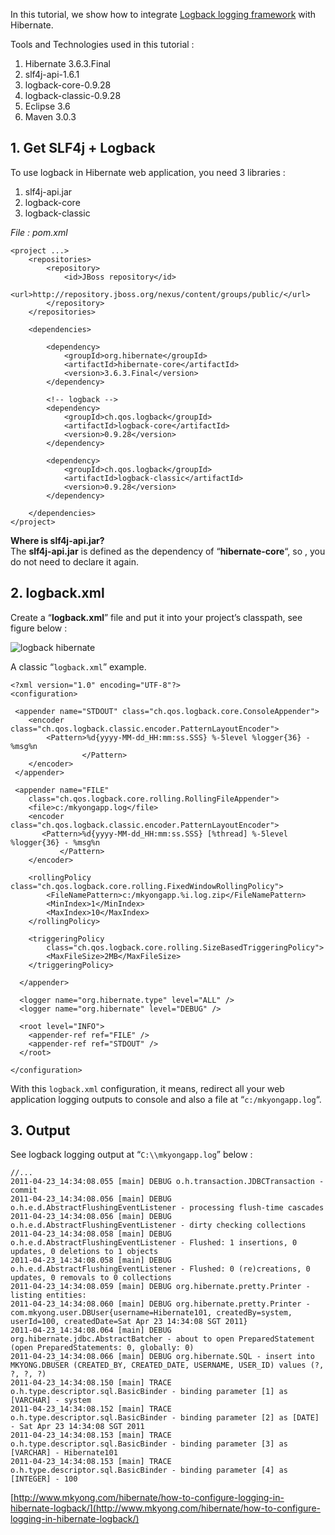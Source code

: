 In this tutorial, we show how to integrate [Logback logging framework](http://logback.qos.ch/) with Hibernate.

Tools and Technologies used in this tutorial :

1.  Hibernate 3.6.3.Final
2.  slf4j-api-1.6.1
3.  logback-core-0.9.28
4.  logback-classic-0.9.28
5.  Eclipse 3.6
6.  Maven 3.0.3

## 1\. Get SLF4j + Logback

To use logback in Hibernate web application, you need 3 libraries :

1.  slf4j-api.jar
2.  logback-core
3.  logback-classic

_File : pom.xml_

    <project ...>
    	<repositories>
    		<repository>
    			<id>JBoss repository</id>
    			<url>http://repository.jboss.org/nexus/content/groups/public/</url>
    		</repository>
    	</repositories>

    	<dependencies>

    		<dependency>
    			<groupId>org.hibernate</groupId>
    			<artifactId>hibernate-core</artifactId>
    			<version>3.6.3.Final</version>
    		</dependency>

    		<!-- logback -->
    		<dependency>
    			<groupId>ch.qos.logback</groupId>
    			<artifactId>logback-core</artifactId>
    			<version>0.9.28</version>
    		</dependency>

    		<dependency>
    			<groupId>ch.qos.logback</groupId>
    			<artifactId>logback-classic</artifactId>
    			<version>0.9.28</version>
    		</dependency>

    	</dependencies>
    </project>

**Where is slf4j-api.jar?**  
The **slf4j-api.jar** is defined as the dependency of “**hibernate-core**“, so , you do not need to declare it again.

## 2\. logback.xml

Create a “**logback.xml**” file and put it into your project’s classpath, see figure below :

![logback hibernate](http://www.mkyong.com/wp-content/uploads/2011/04/configure-logback-hibernate.png)

A classic “`logback.xml`” example.

    <?xml version="1.0" encoding="UTF-8"?>
    <configuration>

     <appender name="STDOUT" class="ch.qos.logback.core.ConsoleAppender">
    	<encoder class="ch.qos.logback.classic.encoder.PatternLayoutEncoder">
    		<Pattern>%d{yyyy-MM-dd_HH:mm:ss.SSS} %-5level %logger{36} - %msg%n
                    </Pattern>
    	</encoder>
     </appender>

     <appender name="FILE"
    	class="ch.qos.logback.core.rolling.RollingFileAppender">
    	<file>c:/mkyongapp.log</file>
    	<encoder class="ch.qos.logback.classic.encoder.PatternLayoutEncoder">
    	   <Pattern>%d{yyyy-MM-dd_HH:mm:ss.SSS} [%thread] %-5level %logger{36} - %msg%n
               </Pattern>
    	</encoder>

    	<rollingPolicy class="ch.qos.logback.core.rolling.FixedWindowRollingPolicy">
    		<FileNamePattern>c:/mkyongapp.%i.log.zip</FileNamePattern>
    		<MinIndex>1</MinIndex>
    		<MaxIndex>10</MaxIndex>
    	</rollingPolicy>

    	<triggeringPolicy
    		class="ch.qos.logback.core.rolling.SizeBasedTriggeringPolicy">
    		<MaxFileSize>2MB</MaxFileSize>
    	</triggeringPolicy>

      </appender>

      <logger name="org.hibernate.type" level="ALL" />
      <logger name="org.hibernate" level="DEBUG" />

      <root level="INFO">
    	<appender-ref ref="FILE" />
    	<appender-ref ref="STDOUT" />
      </root>

    </configuration>

With this `logback.xml` configuration, it means, redirect all your web application logging outputs to console and also a file at “`c:/mkyongapp.log`“.

## 3\. Output

See logback logging output at “`C:\\mkyongapp.log`” below :

    //...
    2011-04-23_14:34:08.055 [main] DEBUG o.h.transaction.JDBCTransaction - commit
    2011-04-23_14:34:08.056 [main] DEBUG o.h.e.d.AbstractFlushingEventListener - processing flush-time cascades
    2011-04-23_14:34:08.056 [main] DEBUG o.h.e.d.AbstractFlushingEventListener - dirty checking collections
    2011-04-23_14:34:08.058 [main] DEBUG o.h.e.d.AbstractFlushingEventListener - Flushed: 1 insertions, 0 updates, 0 deletions to 1 objects
    2011-04-23_14:34:08.058 [main] DEBUG o.h.e.d.AbstractFlushingEventListener - Flushed: 0 (re)creations, 0 updates, 0 removals to 0 collections
    2011-04-23_14:34:08.059 [main] DEBUG org.hibernate.pretty.Printer - listing entities:
    2011-04-23_14:34:08.060 [main] DEBUG org.hibernate.pretty.Printer - com.mkyong.user.DBUser{username=Hibernate101, createdBy=system, userId=100, createdDate=Sat Apr 23 14:34:08 SGT 2011}
    2011-04-23_14:34:08.064 [main] DEBUG org.hibernate.jdbc.AbstractBatcher - about to open PreparedStatement (open PreparedStatements: 0, globally: 0)
    2011-04-23_14:34:08.066 [main] DEBUG org.hibernate.SQL - insert into MKYONG.DBUSER (CREATED_BY, CREATED_DATE, USERNAME, USER_ID) values (?, ?, ?, ?)
    2011-04-23_14:34:08.150 [main] TRACE o.h.type.descriptor.sql.BasicBinder - binding parameter [1] as [VARCHAR] - system
    2011-04-23_14:34:08.152 [main] TRACE o.h.type.descriptor.sql.BasicBinder - binding parameter [2] as [DATE] - Sat Apr 23 14:34:08 SGT 2011
    2011-04-23_14:34:08.153 [main] TRACE o.h.type.descriptor.sql.BasicBinder - binding parameter [3] as [VARCHAR] - Hibernate101
    2011-04-23_14:34:08.153 [main] TRACE o.h.type.descriptor.sql.BasicBinder - binding parameter [4] as [INTEGER] - 100

[http://www.mkyong.com/hibernate/how-to-configure-logging-in-hibernate-logback/](http://www.mkyong.com/hibernate/how-to-configure-logging-in-hibernate-logback/)
